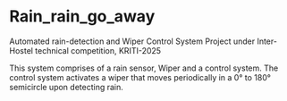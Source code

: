 # Rain_rain_go_away
Automated rain-detection and Wiper Control System
Project under Inter-Hostel technical competition, KRITI-2025

This system comprises of a rain sensor, Wiper and a control system. 
The control system activates a wiper that moves periodically in a 0° to 180° semicircle upon detecting rain.
